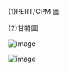 (1)PERT/CPM 圖



(2)甘特圖

![image](https://user-images.githubusercontent.com/113968695/193862312-6f728afc-f464-4a0b-93f8-6f3a337ceefd.png)

![image](https://user-images.githubusercontent.com/113968695/193862398-11e66b2a-eada-487c-b0fe-048a75a95194.png)



